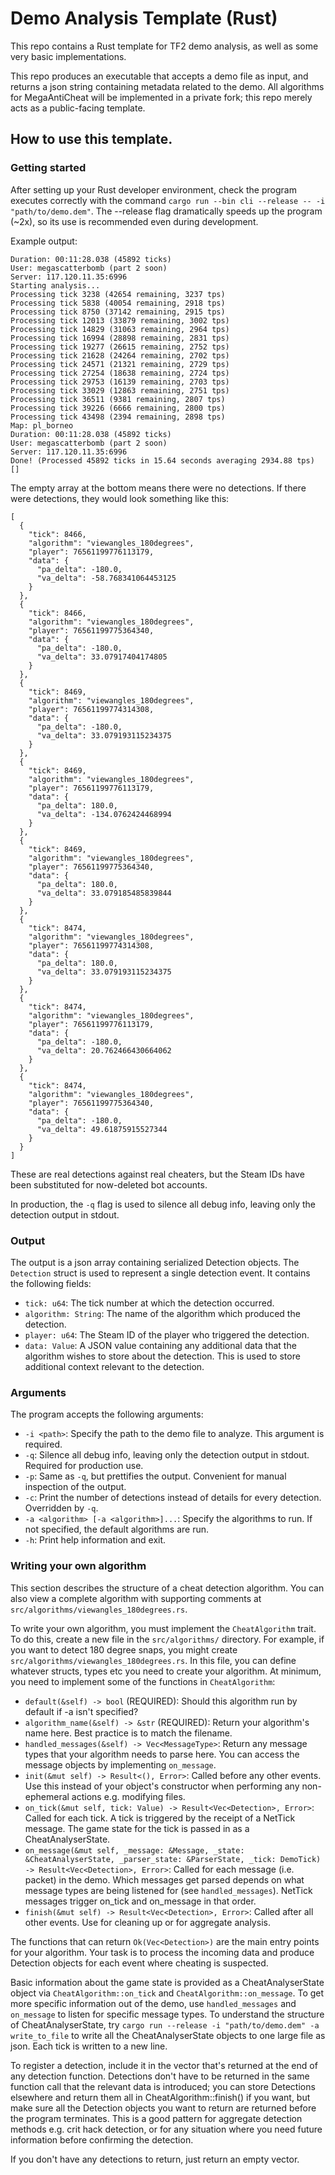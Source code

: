 # Demo Analysis Template (Rust)

This repo contains a Rust template for TF2 demo analysis, as well as some very basic implementations.

This repo produces an executable that accepts a demo file as input, and returns a json string containing metadata related to the demo. All algorithms for MegaAntiCheat will be implemented in a private fork; this repo merely acts as a public-facing template.

## How to use this template.

### Getting started

After setting up your Rust developer environment, check the program executes correctly with the command `cargo run --bin cli --release -- -i "path/to/demo.dem"`. The --release flag dramatically speeds up the program (~2x), so its use is recommended even during development.

Example output: 
```Map: pl_borneo
Duration: 00:11:28.038 (45892 ticks)
User: megascatterbomb (part 2 soon)
Server: 117.120.11.35:6996
Starting analysis...
Processing tick 3238 (42654 remaining, 3237 tps)
Processing tick 5838 (40054 remaining, 2918 tps)
Processing tick 8750 (37142 remaining, 2915 tps)
Processing tick 12013 (33879 remaining, 3002 tps)
Processing tick 14829 (31063 remaining, 2964 tps)
Processing tick 16994 (28898 remaining, 2831 tps)
Processing tick 19277 (26615 remaining, 2752 tps)
Processing tick 21628 (24264 remaining, 2702 tps)
Processing tick 24571 (21321 remaining, 2729 tps)
Processing tick 27254 (18638 remaining, 2724 tps)
Processing tick 29753 (16139 remaining, 2703 tps)
Processing tick 33029 (12863 remaining, 2751 tps)
Processing tick 36511 (9381 remaining, 2807 tps)
Processing tick 39226 (6666 remaining, 2800 tps)
Processing tick 43498 (2394 remaining, 2898 tps)
Map: pl_borneo
Duration: 00:11:28.038 (45892 ticks)
User: megascatterbomb (part 2 soon)
Server: 117.120.11.35:6996
Done! (Processed 45892 ticks in 15.64 seconds averaging 2934.88 tps)
[]
```

The empty array at the bottom means there were no detections. If there were detections, they would look something like this:

```
[
  {
    "tick": 8466,
    "algorithm": "viewangles_180degrees",
    "player": 76561199776113179,
    "data": {
      "pa_delta": -180.0,
      "va_delta": -58.768341064453125
    }
  },
  {
    "tick": 8466,
    "algorithm": "viewangles_180degrees",
    "player": 76561199775364340,
    "data": {
      "pa_delta": -180.0,
      "va_delta": 33.07917404174805
    }
  },
  {
    "tick": 8469,
    "algorithm": "viewangles_180degrees",
    "player": 76561199774314308,
    "data": {
      "pa_delta": -180.0,
      "va_delta": 33.079193115234375
    }
  },
  {
    "tick": 8469,
    "algorithm": "viewangles_180degrees",
    "player": 76561199776113179,
    "data": {
      "pa_delta": 180.0,
      "va_delta": -134.0762424468994
    }
  },
  {
    "tick": 8469,
    "algorithm": "viewangles_180degrees",
    "player": 76561199775364340,
    "data": {
      "pa_delta": 180.0,
      "va_delta": 33.079185485839844
    }
  },
  {
    "tick": 8474,
    "algorithm": "viewangles_180degrees",
    "player": 76561199774314308,
    "data": {
      "pa_delta": 180.0,
      "va_delta": 33.079193115234375
    }
  },
  {
    "tick": 8474,
    "algorithm": "viewangles_180degrees",
    "player": 76561199776113179,
    "data": {
      "pa_delta": -180.0,
      "va_delta": 20.762466430664062
    }
  },
  {
    "tick": 8474,
    "algorithm": "viewangles_180degrees",
    "player": 76561199775364340,
    "data": {
      "pa_delta": -180.0,
      "va_delta": 49.61875915527344
    }
  }
]
```
These are real detections against real cheaters, but the Steam IDs have been substituted for now-deleted bot accounts.

In production, the `-q` flag is used to silence all debug info, leaving only the detection output in stdout. 

### Output

The output is a json array containing serialized Detection objects. The `Detection` struct is used to represent a single detection event. It contains the following fields:

- `tick: u64`: The tick number at which the detection occurred.
- `algorithm: String`: The name of the algorithm which produced the detection.
- `player: u64`: The Steam ID of the player who triggered the detection.
- `data: Value`: A JSON value containing any additional data that the algorithm wishes to store about the detection. This is used to store additional context relevant to the detection.

### Arguments

The program accepts the following arguments:

- `-i <path>`: Specify the path to the demo file to analyze. This argument is required.
- `-q`: Silence all debug info, leaving only the detection output in stdout. Required for production use.
- `-p`: Same as `-q`, but prettifies the output. Convenient for manual inspection of the output.
- `-c`: Print the number of detections instead of details for every detection. Overridden by `-q`.
- `-a <algorithm> [-a <algorithm>]...`: Specify the algorithms to run. If not specified, the default algorithms are run.
- `-h`: Print help information and exit.

### Writing your own algorithm

This section describes the structure of a cheat detection algorithm. You can also view a complete algorithm with supporting comments at `src/algorithms/viewangles_180degrees.rs`.

To write your own algorithm, you must implement the `CheatAlgorithm` trait. To do this, create a new file in the `src/algorithms/` directory. For example, if you want to detect 180 degree snaps, you might create `src/algorithms/viewangles_180degrees.rs`. In this file, you can define whatever structs, types etc you need to create your algorithm. At minimum, you need to implement some of the functions in `CheatAlgorithm`:

- `default(&self) -> bool` (REQUIRED): Should this algorithm run by default if -a isn't specified?
- `algorithm_name(&self) -> &str` (REQUIRED): Return your algorithm's name here. Best practice is to match the filename.
- `handled_messages(&self) -> Vec<MessageType>`: Return any message types that your algorithm needs to parse here. You can access the message objects by implementing `on_message`.
- `init(&mut self) -> Result<(), Error>`: Called before any other events. Use this instead of your object's constructor when performing any non-ephemeral actions e.g. modifying files.
- `on_tick(&mut self, tick: Value) -> Result<Vec<Detection>, Error>`: Called for each tick. A tick is triggered by the receipt of a NetTick message. The game state for the tick is passed in as a CheatAnalyserState.
- `on_message(&mut self, _message: &Message, _state: &CheatAnalyserState, _parser_state: &ParserState, _tick: DemoTick) -> Result<Vec<Detection>, Error>`: Called for each message (i.e. packet) in the demo. Which messages get parsed depends on what message types are being listened for (see `handled_messages`). NetTick messages trigger on_tick and on_message in that order.
- `finish(&mut self) -> Result<Vec<Detection>, Error>`: Called after all other events. Use for cleaning up or for aggregate analysis.

The functions that can return `Ok(Vec<Detection>)` are the main entry points for your algorithm. Your task is to process the incoming data and produce Detection objects for each event where cheating is suspected.

Basic information about the game state is provided as a CheatAnalyserState object via `CheatAlgorithm::on_tick` and `CheatAlgorithm::on_message`. To get more specific information out of the demo, use `handled_messages` and `on_message` to listen for specific message types. To understand the structure of CheatAnalyserState, try `cargo run --release -i "path/to/demo.dem" -a write_to_file` to write all the CheatAnalyserState objects to one large file as json. Each tick is written to a new line.

To register a detection, include it in the vector that's returned at the end of any detection function. Detections don't have to be returned in the same function call that the relevant data is introduced; you can store Detections elsewhere and return them all in CheatAlgorithm::finish() if you want, but make sure all the Detection objects you want to return are returned before the program terminates. This is a good pattern for aggregate detection methods e.g. crit hack detection, or for any situation where you need future information before confirming the detection.

If you don't have any detections to return, just return an empty vector.